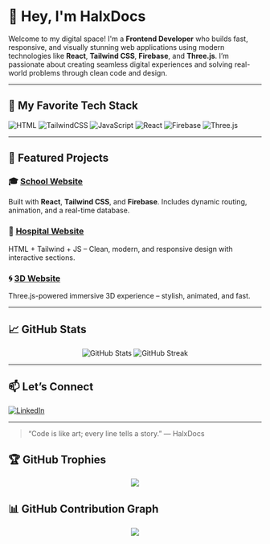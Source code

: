 # 👋 Hey, I'm HalxDocs

Welcome to my digital space! I'm a **Frontend Developer** who builds fast, responsive, and visually stunning web applications using modern technologies like **React**, **Tailwind CSS**, **Firebase**, and **Three.js**. I’m passionate about creating seamless digital experiences and solving real-world problems through clean code and design.

---

## 🚀 My Favorite Tech Stack

![HTML](https://img.shields.io/badge/-HTML5-E34F26?style=flat&logo=html5&logoColor=white)
![TailwindCSS](https://img.shields.io/badge/-TailwindCSS-38B2AC?style=flat&logo=tailwind-css&logoColor=white)
![JavaScript](https://img.shields.io/badge/-JavaScript-F7DF1E?style=flat&logo=javascript&logoColor=black)
![React](https://img.shields.io/badge/-React-61DAFB?style=flat&logo=react&logoColor=black)
![Firebase](https://img.shields.io/badge/-Firebase-FFCA28?style=flat&logo=firebase&logoColor=black)
![Three.js](https://img.shields.io/badge/-Three.js-000000?style=flat&logo=three.js&logoColor=white)

---

## 🌟 Featured Projects


### 🎓 [School Website](https://fullstack-school-website.vercel.app/)
Built with **React**, **Tailwind CSS**, and **Firebase**. Includes dynamic routing, animation, and a real-time database.

### 🏥 [Hospital Website](https://med-iota-neon.vercel.app/)
HTML + Tailwind + JS – Clean, modern, and responsive design with interactive sections.

### 🌀 [3D Website](https://3d-dev-eight.vercel.app/)
Three.js-powered immersive 3D experience – stylish, animated, and fast.


---

## 📈 GitHub Stats

<p align="center">
  <img src="https://github-readme-stats.vercel.app/api?username=HalxDocs&show_icons=true&theme=tokyonight" alt="GitHub Stats"/>
  <img src="https://github-readme-streak-stats.herokuapp.com/?user=HalxDocs&theme=tokyonight" alt="GitHub Streak"/>
</p>

---

## 📫 Let’s Connect

[![LinkedIn](https://img.shields.io/badge/-Kamsy%20Ejindu-blue?style=flat&logo=linkedin&logoColor=white)](https://www.linkedin.com/in/kamsy-ejindu-633272344/)

---

> “Code is like art; every line tells a story.” — HalxDocs
## 🏆 GitHub Trophies

<p align="center">
  <img src="https://github-profile-trophy.vercel.app/?username=HalxDocs&theme=onedark&no-frame=true&margin-w=15" />
</p>

## 📊 GitHub Contribution Graph

<p align="center">
  <img src="https://github-readme-activity-graph.cyclic.app/graph?username=HalxDocs&theme=tokyo-night&hide_border=true" />
</p>

